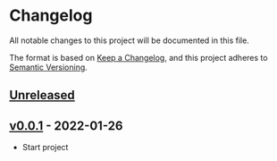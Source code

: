 # Changelog

All notable changes to this project will be documented in this file.

The format is based on [Keep a Changelog](https://keepachangelog.com/en/1.0.0/),
and this project adheres to [Semantic Versioning](https://semver.org/spec/v2.0.0.html).

## [Unreleased]

## [v0.0.1] - 2022-01-26

-   Start project

[Unreleased]: https://github.com/leolimcav/empreenday-gh-actions/compare/v0.0.1...HEAD

[v0.0.1]: https://github.com/leolimcav/empreenday-gh-actions/compare/4f77034595e8b17a3d4fcda254401acf1bb5cdd5...v0.0.1
